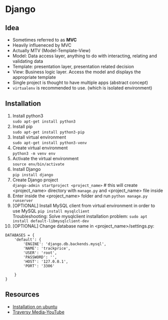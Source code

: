 # Django 

## Idea
- Sometimes referred to as **MVC**
- Heavily influeneced by MVC
- Actually MTV (Model-Template-View)
- Model: Data access layer, anything to do with interacting, relating and validating data
- Template: presentation layer, presentation related decision
- View: Business logic layer. Access the model and displays the appropriate template
- Single project is thought to have multiple apps (abstract concept)
- `virtualenv` is recommended to use. (which is isolated environment)

## Installation
1. Install python3 <br />
`sudo apt-get install python3`
2. Install pip <br />
`sudo apt-get install python3-pip`
3. Install virtual environment <br />
`sudo apt-get install python3-venv`
4. Create virtual environment <br />
`python3 -m venv env` 
5. Activate the virtual environment <br />
`source env/bin/activate`
6. Install Django <br />
`pip install django`
7. Create Django project <br />
`django-admin startproject <project_name>` # this will create <project_name> directory with `manage.py` and <project_name> file inside 
8. Enter inside the <project_name> folder and run `python manage.py runserver`
9. [OPTIONAL] Install MySQL client from virtual environment in order to use MySQL `pip install mysqlclient` <br />
Troubleshooting:
Solve mysqlclient installation problem: `sudo apt install default-libmysqlclient-dev`
10. [OPTIONAL] Change database name in <project_name>/settings.py:
```
DATABASES = {
    'default': {
        'ENGINE': 'django.db.backends.mysql',
        'NAME': 'trackprice',
        'USER': 'root',
        'PASSWORD': '',
        'HOST': '127.0.0.1',
        'PORT': '3306'

    }
}
```

 




## Resources
- [Installation on ubuntu](https://youtu.be/mqlCk_WCK2E)
- [Traversy Media-YouTube](https://youtu.be/D6esTdOLXh4)
